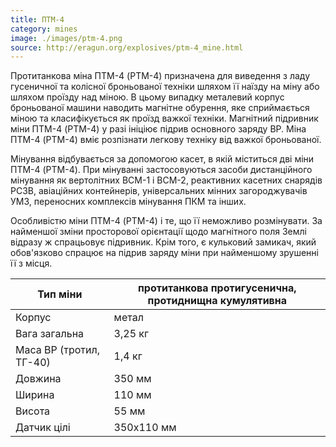 ```yaml
---
title: ПТМ-4
category: mines
image: ./images/ptm-4.png
source: http://eragun.org/explosives/ptm-4_mine.html
---
```


Протитанкова міна ПТМ-4 (PTM-4) призначена для виведення з ладу гусеничної та колісної броньованої техніки шляхом її наїзду на міну або шляхом проїзду над міною. В цьому випадку металевий корпус броньованої машини наводить магнітне обурення, яке сприймається міною та класифікується як проїзд важкої техніки. Магнітний підривник міни ПТМ-4 (PTM-4) у разі ініціює підрив основного заряду ВР. Міна ПТМ-4 (PTM-4) вміє розпізнати легкову техніку від важкої броньованої.

Мінування відбувається за допомогою касет, в якій міститься дві міни ПТМ-4 (PTM-4). При мінуванні застосовуються засоби дистанційного мінування як вертолітних ВСМ-1 і ВСМ-2, реактивних касетних снарядів РСЗВ, авіаційних контейнерів, універсальних мінних загороджувачів УМЗ, переносних комплексів мінування ПКМ та інших.

Особливістю міни ПТМ-4 (PTM-4) і те, що її неможливо розмінувати. За найменшої зміни просторової орієнтації щодо магнітного поля Землі відразу ж спрацьовує підривник. Крім того, є кульковий замикач, який обов'язково спрацює на підрив заряду міни при найменшому зрушенні її з місця.

| Тип міни                | протитанкова протигусенична, протиднищна кумулятивна |
| ----------------------- | ---------------------------------------------------- |
| Корпус                  | метал                                                |
| Вага загальна           | 3,25 кг                                              |
| Маса ВР (тротил, ТГ-40) | 1,4 кг                                               |
| Довжина                 | 350 мм                                               |
| Ширина                  | 110 мм                                               |
| Висота                  | 55 мм                                                |
| Датчик цілі             | 350х110 мм                                           |

##
